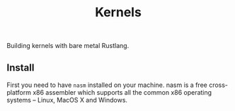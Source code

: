 <h1 align="center">
    Kernels
</h1>

<br />

Building kernels with bare metal Rustlang.

## Install

First you need to have ```nasm``` installed on your machine.
nasm is a free cross-platform x86 assembler which supports
all the common x86 operating systems – Linux, MacOS X and Windows.


